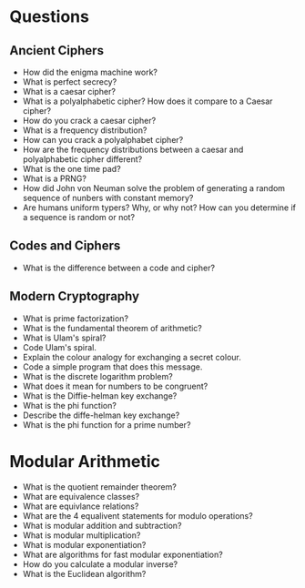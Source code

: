 # Questions

## Ancient Ciphers

- How did the enigma machine work?
- What is perfect secrecy?
- What is a caesar cipher?
- What is a polyalphabetic cipher? How does it compare to a Caesar cipher?
- How do you crack a caesar cipher?
- What is a frequency distribution?
- How can you crack a polyalphabet cipher?
- How are the frequency distributions between a caesar and polyalphabetic cipher
  different?
- What is the one time pad?
- What is a PRNG?
- How did John von Neuman solve the problem of generating a random sequence of
  nunbers with constant memory?
- Are humans uniform typers? Why, or why not? How can you determine if a
  sequence is random or not?

## Codes and Ciphers

- What is the difference between a code and cipher?

## Modern Cryptography

- What is prime factorization?
- What is the fundamental theorem of arithmetic?
- What is Ulam's spiral?
- Code Ulam's spiral.
- Explain the colour analogy for exchanging a secret colour.
- Code a simple program that does this message.
- What is the discrete logarithm problem?
- What does it mean for numbers to be congruent?
- What is the Diffie-helman key exchange?
- What is the phi function?
- Describe the diffe-helman key exchange?
- What is the phi function for a prime number?

# Modular Arithmetic

- What is the quotient remainder theorem?
- What are equivalence classes?
- What are equivlance relations?
- What are the 4 equalivent statements for modulo operations?
- What is modular addition and subtraction?
- What is modular multiplication?
- What is modular exponentiation?
- What are algorithms for fast modular exponentiation?
- How do you calculate a modular inverse?
- What is the Euclidean algorithm?
